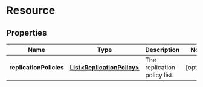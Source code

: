 
# Resource

## Properties
Name | Type | Description | Notes
------------ | ------------- | ------------- | -------------
**replicationPolicies** | [**List&lt;ReplicationPolicy&gt;**](ReplicationPolicy.md) | The replication policy list. |  [optional]



